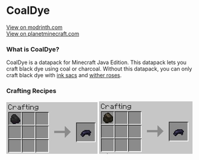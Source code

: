 # CoalDye
[View on modrinth.com](https://modrinth.com/datapack/coaldye)
<br>
[View on planetminecraft.com](https://www.planetminecraft.com/data-pack/coaldye/)

### What is CoalDye?
CoalDye is a datapack for Minecraft Java Edition. This datapack lets you craft black dye using coal or charcoal. Without this datapack, you can only craft black dye with [ink sacs](https://minecraft.wiki/w/Ink_Sac) and [wither roses](https://minecraft.wiki/w/Wither_Rose).
### Crafting Recipes
![Crafting black dye using coal](https://raw.githubusercontent.com/MISTERPUG51/CoalDye/main/screenshot1.jpg)
![Crafting black dye using charcoal](https://raw.githubusercontent.com/MISTERPUG51/CoalDye/main/screenshot2.jpg)
